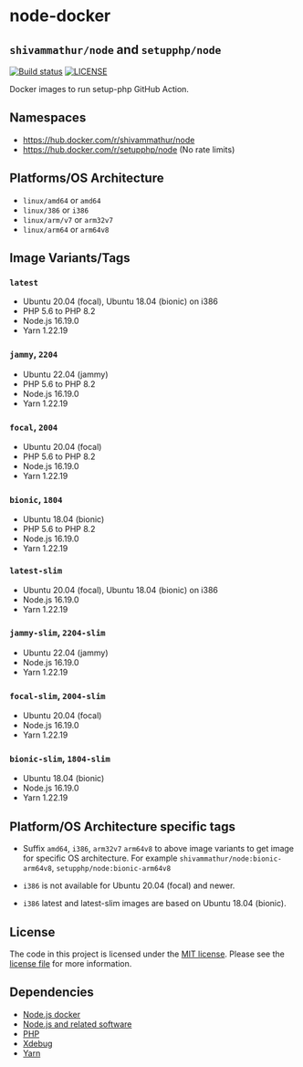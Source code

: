 # node-docker 
## `shivammathur/node` and `setupphp/node`

<a href="https://github.com/shivammathur/node-docker" title="Docker images to run setup-php GitHub Action"><img alt="Build status" src="https://github.com/shivammathur/node-docker/workflows/Build/badge.svg"></a>
<a href="https://github.com/shivammathur/node-docker/blob/main/LICENSE" title="license"><img alt="LICENSE" src="https://img.shields.io/badge/license-MIT-428f7e.svg"></a>

Docker images to run setup-php GitHub Action.

## Namespaces

- https://hub.docker.com/r/shivammathur/node
- https://hub.docker.com/r/setupphp/node (No rate limits)

## Platforms/OS Architecture

- `linux/amd64` or `amd64`
- `linux/386` or `i386`
- `linux/arm/v7` or `arm32v7`
- `linux/arm64` or `arm64v8`

## Image Variants/Tags

### `latest`

- Ubuntu 20.04 (focal), Ubuntu 18.04 (bionic) on i386
- PHP 5.6 to PHP 8.2
- Node.js 16.19.0
- Yarn 1.22.19

### `jammy`, `2204`

- Ubuntu 22.04 (jammy)
- PHP 5.6 to PHP 8.2
- Node.js 16.19.0
- Yarn 1.22.19

### `focal`, `2004`

- Ubuntu 20.04 (focal)
- PHP 5.6 to PHP 8.2
- Node.js 16.19.0
- Yarn 1.22.19

### `bionic`, `1804`

- Ubuntu 18.04 (bionic)
- PHP 5.6 to PHP 8.2
- Node.js 16.19.0
- Yarn 1.22.19

### `latest-slim`

- Ubuntu 20.04 (focal), Ubuntu 18.04 (bionic) on i386
- Node.js 16.19.0
- Yarn 1.22.19

### `jammy-slim`, `2204-slim`

- Ubuntu 22.04 (jammy)
- Node.js 16.19.0
- Yarn 1.22.19

### `focal-slim`, `2004-slim`

- Ubuntu 20.04 (focal)
- Node.js 16.19.0
- Yarn 1.22.19

### `bionic-slim`, `1804-slim`

- Ubuntu 18.04 (bionic)
- Node.js 16.19.0
- Yarn 1.22.19

## Platform/OS Architecture specific tags

- Suffix `amd64`, `i386`, `arm32v7` `arm64v8` to above image variants to get image for specific OS architecture.
For example `shivammathur/node:bionic-arm64v8`, `setupphp/node:bionic-arm64v8`

- `i386` is not available for Ubuntu 20.04 (focal) and newer.
- `i386` latest and latest-slim images are based on Ubuntu 18.04 (bionic).

## License

The code in this project is licensed under the [MIT license](http://choosealicense.com/licenses/mit/).
Please see the [license file](LICENSE) for more information.

## Dependencies
- [Node.js docker](https://github.com/nodejs/docker-node/blob/master/LICENSE)
- [Node.js and related software](https://github.com/nodejs/node/blob/master/LICENSE)
- [PHP](https://github.com/php/php-src/blob/master/LICENSE)
- [Xdebug](https://github.com/xdebug/xdebug/blob/master/LICENSE)
- [Yarn](https://github.com/yarnpkg/yarn/blob/master/LICENSE)
